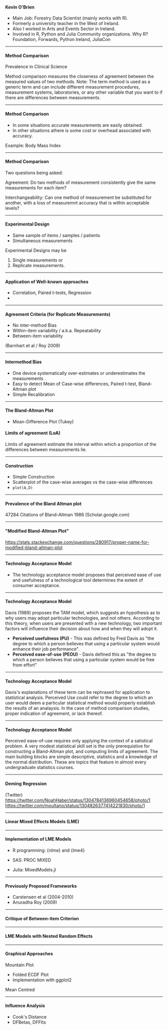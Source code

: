 
#### Kevin O'Brien 

* Main Job: Forestry Data Scientist (mainly works with R).
* Formerly a university teacher in the West of Ireland.
* Also I worked in Arts and Events Sector in Ireland.
* Involved in R, Python and Julia Community organizations.
    Why R? Foundation, Forwards, Python Ireland, JuliaCon 

-----------------------------------------------------------------
#### Method Comparison

Prevalence in Clinical Science

Method comparison measures the closeness of agreement between the measured values of two methods.
Note: The term method is used as a generic term and can include different measurement procedures, measurement systems, laboratories, or any other variable that you want to if there are differences between measurements.

-----------------------------------------------------------------

#### Method Comparison



* In some situations accurate measurements are easily obtained.
* In other situations athere is some cost or overhead associated with accuracy.

Example: Body Mass Index

-----------------------------------------------------------------

#### Method Comparison

Two questions being asked:

Agreement: Do two methods of measurement consistently give the same measurements for each item?

Interchangeability: Can one method of measurement be substituted for another, with a loss of measuremnt accuracy that is within acceptable levels?

-----------------------------------------------------------------

#### Experimental Design

* Same sample of items / samples / patients
* Simultaneous measurements

Experimental Designs may be 
1. Single measurements or 
2. Replicate measurements.

-----------------------------------------------------------------

#### Application of Well-known approaches

* Correlation, Paired t-tests, Regression
* 

-----------------------------------------------------------------

#### Agreement Criteria (for Replicate Measurements)

* No inter-method Bias
* Within-item variability / a.k.a. Repeatability
* Between-item variability 


(Barnhart et al / Roy 2009)


-----------------------------------------------------------------

#### Intermethod Bias 

- One device systematically over-estimates or underestimates the measurements .
- Easy to detect 
    Mean of Case-wise differences, Paired t-test, Bland-Altman plot 
- Simple Recalibration


-----------------------------------------------------------------

#### The Bland-Altman Plot

* Mean-Difference Plot (Tukey)

#### Limits of agreement (LoA)
Limits of agreement estimate the interval within which a proportion of the differences between measurements lie.



-----------------------------------------------------------------

#### Construction

* Simple Construction
* Scatterplot of the case-wise averages vs the case-wise differences
* ``plot(A,D)``

-----------------------------------------------------------------

#### Prevalence of the Bland Altman plot

47284 Citations of Bland-Altman 1986 (Scholar.google.com)


-----------------------------------------------------------------
#### "Modified Bland-Altman Plot"
https://stats.stackexchange.com/questions/280917/proper-name-for-modified-bland-altman-plot


-----------------------------------------------------------------
#### Technology Acceptance Model

* The technology acceptance model proposes that perceived ease of use and usefulness of a technological tool determines the extent of consumer acceptance.




-----------------------------------------------------------------
#### Technology Acceptance Model
Davis (1989) proposes the TAM model, which suggests an hypothesis as to why users may adopt particular technologies, and not others. 
According to this theory, when users are presented with a new 
technology, two important factors will influence their decision about how and when they will adopt it.


* **Perceived usefulness (PU)** - This was defined by Fred Davis as "the degree to which a person believes that using a particular system would enhance their job performance".
* **Perceived ease-of-use (PEOU)** - Davis defined this as "the degree to which a person believes that using a particular system would be free from effort" 

-----------------------------------------------------------------
#### Technology Acceptance Model
Davis's explanations of these term can be rephrased for application to statistical analysis. 
Perceived Use could refer to the degree to which an user would deem a particular statistical method would properly establish the results of an analaysis. In the case of method comparison studies, proper indication of agreement, or lack thereof.

-----------------------------------------------------------------
#### Technology Acceptance Model

Perceived ease-of-use requires only applying the context of a satistical problem. A very modest statistical skill set is the only prerequistive for constructing a Bland-Altman plot, and computing limits of agreement. The main building blocks 
are simple descriptive, statistics and a knowledge of the normal distribution. These are topics that feature in almost every undergraduate statistics courses.


-----------------------------------------------------------------

#### Deming Regression

(Twitter)
https://twitter.com/NoahHaber/status/1304784136960454658/photo/1
https://twitter.com/moultano/status/1304826377414221830/photo/1

-----------------------------------------------------------------

#### Linear Mixed Effects Models (LME)


-----------------------------------------------------------------
#### Implementation of LME Models

* R programming: {nlme} and {lme4}

* SAS: PROC MIXED

* Julia: MixedModels.jl


-----------------------------------------------------------------
#### Previously Proposed Frameworks

* Carstensen et al (2004-2010)
* Anuradha Roy (2009)

-----------------------------------------------------------------
#### Critique of Between-item Criterion

-----------------------------------------------------------------

#### LME Models with Nested Random Effects



-----------------------------------------------------------------

####  Graphical Approaches

Mountain Plot
 - Folded ECDF Plot
 - Implementation with ggplot2

Mean Centred

-----------------------------------------------------------------

#### Influence Analysis

* Cook's Distance
* DFBetas, DFFIts


